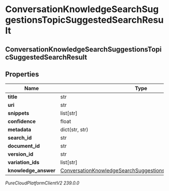 # ConversationKnowledgeSearchSuggestionsTopicSuggestedSearchResult

## ConversationKnowledgeSearchSuggestionsTopicSuggestedSearchResult

## Properties

|Name | Type | Description | Notes|
|------------ | ------------- | ------------- | -------------|
| **title** | str |  | [optional] |
| **uri** | str |  | [optional] |
| **snippets** | list[str] |  | [optional] |
| **confidence** | float |  | [optional] |
| **metadata** | dict(str, str) |  | [optional] |
| **search_id** | str |  | [optional] |
| **document_id** | str |  | [optional] |
| **version_id** | str |  | [optional] |
| **variation_ids** | list[str] |  | [optional] |
| **knowledge_answer** | [ConversationKnowledgeSearchSuggestionsTopicKnowledgeAnswer](ConversationKnowledgeSearchSuggestionsTopicKnowledgeAnswer) |  | [optional] |



_PureCloudPlatformClientV2 239.0.0_

